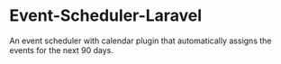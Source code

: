 # Event-Scheduler-Laravel
An event scheduler with calendar plugin that automatically assigns the events for the next 90 days. 
